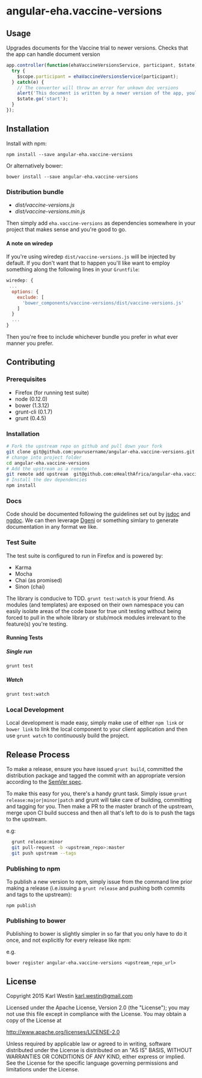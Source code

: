 # angular-eha.vaccine-versions

## Usage

Upgrades documents for the Vaccine trial to newer versions. Checks that the app can handle document version

```javascript
app.controller(function(ehaVaccineVersionsService, participant, $state) {
  try {
    $scope.participant = ehaVaccineVersionsService(participant);
  } catch(e) {
    // The converter will throw an error for unkown doc versions
    alert('This document is written by a newer version of the app, youll need to upgrade before you can edit it');
    $state.go('start');
  }
});
```

## Installation

Install with npm:

    npm install --save angular-eha.vaccine-versions

Or alternatively bower:

    bower install --save angular-eha.vaccine-versions

### Distribution bundle

- *dist/vaccine-versions.js*
- *dist/vaccine-versions.min.js*


Then simply add `eha.vaccine-versions` as dependencies somewhere in your project that makes sense and you're good to go.

#### A note on wiredep

If you're using wiredep `dist/vaccine-versions.js` will be injected by default. If you don't want that to happen you'll like want to employ something along the following lines in your `Gruntfile`:

```javascript
wiredep: {
 ...
  options: {
    exclude: [
      'bower_components/vaccine-versions/dist/vaccine-versions.js'
    ]
  }
  ...
}
```

Then you're free to include whichever bundle you prefer in what ever manner you prefer.

## Contributing

### Prerequisites

- Firefox (for running test suite)
- node (0.12.0)
- bower (1.3.12)
- grunt-cli (0.1.7)
- grunt (0.4.5)


### Installation

```bash
# Fork the upstream repo on github and pull down your fork
git clone git@github.com:yourusername/angular-eha.vaccine-versions.git
# change into project folder
cd angular-eha.vaccine-versions
# Add the upstream as a remote
git remote add upstream  git@github.com:eHealthAfrica/angular-eha.vaccine-versions.git
# Install the dev dependencies
npm install
```

### Docs

Code should be documented following the guidelines set out by [jsdoc](http://usejsdoc.org/) and [ngdoc](https://github.com/angular/angular.js/wiki/Writing-AngularJS-Documentation). We can then leverage [Dgeni](http://github.com/angular/dgeni) or something simlary to generate documentation in any format we like.

### Test Suite

The test suite is configured to run in Firefox and is powered by:

- Karma
- Mocha
- Chai (as promised)
- Sinon (chai)

The library is conducive to TDD.  `grunt test:watch` is your friend. As modules (and templates) are exposed on their own namespace you can easily isolate areas of the code base for true unit testing without being forced to pull in the whole library or stub/mock modules irrelevant to the feature(s) you're testing.

#### Running Tests

##### Single run

```bash
grunt test
```

##### Watch

```bash
grunt test:watch
```

### Local Development

Local development is made easy, simply make use of either `npm link` or `bower link` to link the local component to your client application and then use `grunt watch` to continuously build the project.

## Release Process

To make a release, ensure you have issued `grunt build`, committed the distribution package and tagged the commit with an appropriate version according to the [SemVer spec](http://semver.org/).

To make this easy for you, there's a handy grunt task. Simply issue `grunt release:major|minor|patch` and grunt will take care of building, committing and tagging for you. Then make a PR to the master branch of the upstream, merge upon CI build success and then all that's left to do is to push the tags to the upstream.

e.g:

```bash
  grunt release:minor
  git pull-request -b <upstream_repo>:master
  git push upstream --tags
```

### Publishing to npm

To publish a new version to npm, simply issue from the command line prior making a release (i.e.issuing a `grunt release` and pushing both commits and tags to the upstream):

```
npm publish
```

### Publishing to bower

Publishing to bower is slightly simpler in so far that you only have to do it once, and not explicitly for every release like npm:

e.g.

```
bower register angular-eha.vaccine-versions <upstream_repo_url>
```
## License

Copyright 2015 Karl Westin <karl.westin@gmail.com>

Licensed under the Apache License, Version 2.0 (the "License"); you may not use this file except in compliance with the License.  You may obtain a copy of the License at

http://www.apache.org/licenses/LICENSE-2.0

Unless required by applicable law or agreed to in writing, software distributed under the License is distributed on an "AS IS" BASIS, WITHOUT WARRANTIES OR CONDITIONS OF ANY KIND, either express or implied.  See the License for the specific language governing permissions and limitations under the License.
